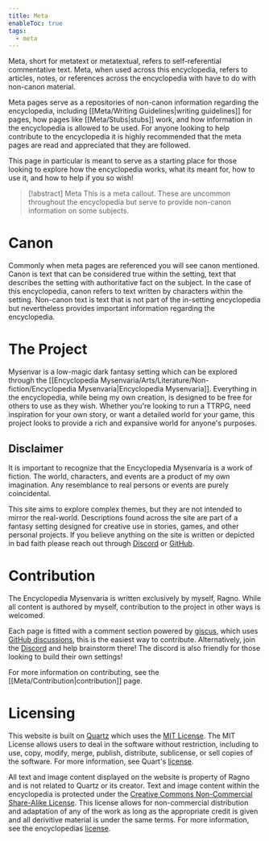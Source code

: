 ```yaml
---
title: Meta
enableToc: true
tags:
  - meta
---
```


Meta, short for metatext or metatextual, refers to self-referential commentative text. Meta, when used across this encyclopedia, refers to articles, notes, or references across the encyclopedia with have to do with non-canon material.

Meta pages serve as a repositories of non-canon information regarding the encyclopedia, including [[Meta/Writing Guidelines|writing guidelines]] for pages, how pages like [[Meta/Stubs|stubs]] work, and how information in the encyclopedia is allowed to be used. For anyone looking to help contribute to the encyclopedia it is highly recommended that the meta pages are read and appreciated that they are followed.

This page in particular is meant to serve as a starting place for those looking to explore how the encyclopedia works, what its meant for, how to use it, and how to help if you so wish!

> [!abstract] Meta
> This is a meta callout. These are uncommon throughout the encyclopedia but serve to provide non-canon information on some subjects.
# Canon
Commonly when meta pages are referenced you will see canon mentioned. Canon is text that can be considered true within the setting, text that describes the setting with authoritative fact on the subject. In the case of this encyclopedia, canon refers to text written by characters within the setting. Non-canon text is text that is not part of the in-setting encyclopedia but nevertheless provides important information regarding the encyclopedia.
# The Project
Mysenvar is a low-magic dark fantasy setting which can be explored through the [[Encyclopedia Mysenvaria/Arts/Literature/Non-fiction/Encyclopedia Mysenvaria|Encyclopedia Mysenvaria]]. Everything in the encyclopedia, while being my own creation, is designed to be free for others to use as they wish. Whether you're looking to run a TTRPG, need inspiration for your own story, or want a detailed world for your game, this project looks to provide a rich and expansive world for anyone's purposes.
## Disclaimer
It is important to recognize that the Encyclopedia Mysenvaria is a work of fiction. The world, characters, and events are a product of my own imagination. Any resemblance to real persons or events are purely coincidental. 

This site aims to explore complex themes, but they are not intended to mirror the real-world. Descriptions found across the site are part of a fantasy setting designed for creative use in stories, games, and other personal projects. If you believe anything on the site is written or depicted in bad faith please reach out through [Discord](https://discord.gg/2yUDZ5j) or [GitHub](https://github.com/RagtimeGal/quartz--encyclopedia-mysenvaria). 
# Contribution
The Encyclopedia Mysenvaria is written exclusively by myself, Ragno. While all content is authored by myself, contribution to the project in other ways is welcomed.

Each page is fitted with a comment section powered by [giscus](https://giscus.app/), which uses [GitHub discussions](https://docs.github.com/en/discussions), this is the easiest way to contribute. Alternatively, join the [Discord](https://discord.gg/2yUDZ5j) and help brainstorm there! The discord is also friendly for those looking to build their own settings!

For more information on contributing, see the [[Meta/Contribution|contribution]] page.
# Licensing
This website is built on [Quartz](https://github.com/RagtimeGal/quartz--encyclopedia-mysenvaria) which uses the [MIT License](https://opensource.org/license/mit). The MIT License allows users to deal in the software without restriction, including to use, copy, modify, merge, publish, distribute, sublicense, or sell copies of the software. For more information, see Quart's [license](https://github.com/jackyzha0/quartz/blob/v4/LICENSE.txt).

All text and image content displayed on the website is property of Ragno and is not related to Quartz or its creator. Text and image content within the encyclopedia is protected under the [Creative Commons Non-Commercial Share-Alike License](https://creativecommons.org/licenses/by-nc-sa/4.0/deed.en). This license allows for non-commercial distribution and adaptation of any of the work as long as the appropriate credit is given and all derivitive material is under the same terms. For more information, see the encyclopedias [license](https://github.com/RagtimeGal/quartz--encyclopedia-mysenvaria/blob/v4/LICENSE.md).